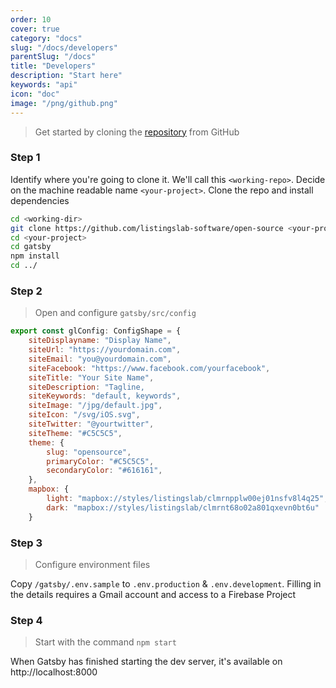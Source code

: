 ```yaml
---
order: 10
cover: true
category: "docs"
slug: "/docs/developers"
parentSlug: "/docs"
title: "Developers"
description: "Start here"
keywords: "api"
icon: "doc"
image: "/png/github.png"
---
```

> Get started by cloning the [repository](https://github.com/listingslab-software/open-source) from GitHub

### Step 1

Identify where you're going to clone it. We'll call this `<working-repo>`. Decide on the machine readable name `<your-project>`. Clone the repo and install dependencies

```bash
cd <working-dir>
git clone https://github.com/listingslab-software/open-source <your-project>
cd <your-project>
cd gatsby
npm install
cd ../
```

### Step 2

> Open and configure `gatsby/src/config`

```javascript
export const glConfig: ConfigShape = {
    siteDisplayname: "Display Name", 
    siteUrl: "https://yourdomain.com",
    siteEmail: "you@yourdomain.com",
    siteFacebook: "https://www.facebook.com/yourfacebook",
    siteTitle: "Your Site Name",
    siteDescription: "Tagline,
    siteKeywords: "default, keywords",
    siteImage: "/jpg/default.jpg",
    siteIcon: "/svg/iOS.svg",
    siteTwitter: "@yourtwitter",
    siteTheme: "#C5C5C5",
    theme: {
        slug: "opensource",
        primaryColor: "#C5C5C5",
        secondaryColor: "#616161",
    },
    mapbox: {
        light: "mapbox://styles/listingslab/clmrnpplw00ej01nsfv8l4q25",
        dark: "mapbox://styles/listingslab/clmrnt68o02a801qxevn0bt6u"
    }
```
### Step 3
> Configure environment files

Copy `/gatsby/.env.sample` to `.env.production` & `.env.development`. Filling in the details requires a Gmail account and access to a Firebase Project

### Step 4
> Start with the command `npm start`

When Gatsby has finished starting the dev server, it's available on 
http://localhost:8000
